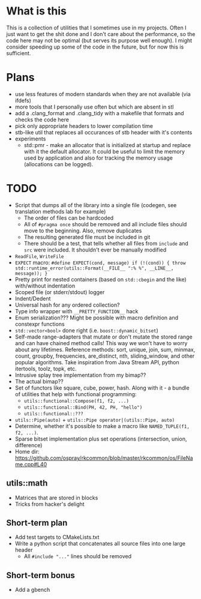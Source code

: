 # What is this
This is a collection of utilities that I sometimes use in my
projects. Often I just want to get the shit done and I don't care about the
performance, so the code here may not be optimal (but serves its purpose
well enough). I might consider speeding up some of the code in the future,
but for now this is sufficient.
# Plans
- use less features of modern standards when they are not available (via
ifdefs)
- more tools that I personally use often but which are absent in stl
- add a .clang_format and .clang_tidy with a makefile that formats and checks
the code here
- pick only appropriate headers to lower compilation time
- stb-like util that replaces all occurances of stb header with it's contents
- experiments
  - std::pmr - make an allocator that is initialized at startup and replace with
    it the default allocator. It could be useful to limit the memory used by
    application and also for tracking the memory usage (allocations can be
    logged).

# TODO
- Script that dumps all of the library into a single file (codegen, see
  translation methods lab for example)
    - The order of files can be hardcoded
    - All of `#pragma once` should be removed and all include files should move
      to the beginning. Also, remove duplicates
    - The resulting generated file must be included in git
    - There should be a test, that tells whether all files from `include` and
      `src` were included. It shouldn't ever be manually modified
- `ReadFile`, `WriteFile`
- `EXPECT` macro: `#define EXPECT(cond, message) if (!(cond)) { throw std::runtime_error(utils::Format(__FILE__ ":% %", __LINE__, message)); }`
- Pretty print for nested containers (based on `std::cbegin` and the like)
  with/without indentation
- Scoped file (or stderr/stdout) logger
- Indent/Dedent
- Universal hash for any ordered collection?
- Type info wrapper with `__PRETTY_FUNCTION__` hack
- Enum serialization??? Might be possible with macro definition and constexpr
  functions
- `std::vector<bool>` done right (i.e. `boost::dynamic_bitset`)
- Self-made range-adapters that mutate or don't mutate the stored range and can
  have chained method calls! This way we won't have to worry about any
  lifetimes.
  Reference methods: sort, unique, join, sum, minmax, count, groupby,
  frequencies, are_distinct, nth, sliding_window,  and other popular algorithms.
  Take inspiration from Java Stream API, python itertools, toolz, topk, etc.
- Intrusive splay tree implementation from my bimap??
- The actual bimap??
- Set of functors like square, cube, power, hash. Along with it - a bundle of
  utilities that help with functional programming:
    - `utils::functional::Compose(f1, f2, ...)`
    - `utils::functional::Bind(PH, 42, PH, "hello")`
    - `utils::functional::???`
- `utils::Pipe(auto)` + `utils::Pipe operator|(utils::Pipe, auto)`
- Determine, whether it's possible to make a macro like `NAMED_TUPLE(f1, f2, ...)`.
- Sparse bitset implementation plus set operations (intersection, union,
  difference)
- Home dir: https://github.com/ospray/rkcommon/blob/master/rkcommon/os/FileName.cpp#L40

## utils::math
- Matrices that are stored in blocks
- Tricks from hacker's delight

## Short-term plan
- Add test targets to CMakeLists.txt
- Write a python script that concatenates all source files into one large header
    - All `#include "..."` lines should be removed

## Short-term bonus
- Add a gbench
